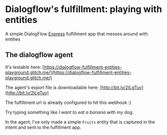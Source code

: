 # Dialogflow's fulfillment: playing with entities

A simple DialogFlow [Express](http://expressjs.com/) fulfillment app that messes around with entities


## The dialogflow agent

It's testable here: [https://dialogflow-fulfillment-entities-playground.glitch.me/](https://dialogflow-fulfillment-entities-playground.glitch.me/)

The agent's export file is downloadable here: [http://bit.ly/2ILgTuv](http://bit.ly/2ILgTuv)

The fulfillment url is already configured to hit this webhook :)

Try typing something like *I want to eat a banana with my dog*.

In the agent, I've only made a simple `Fruits` entity that is captured in the intent and sent to the fulfillment app.